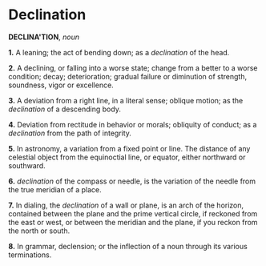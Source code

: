 # Declination

**DECLINA'TION**, _noun_

**1.** A leaning; the act of bending down; as a _declination_ of the head.

**2.** A declining, or falling into a worse state; change from a better to a worse condition; decay; deterioration; gradual failure or diminution of strength, soundness, vigor or excellence.

**3.** A deviation from a right line, in a literal sense; oblique motion; as the _declination_ of a descending body.

**4.** Deviation from rectitude in behavior or morals; obliquity of conduct; as a _declination_ from the path of integrity.

**5.** In astronomy, a variation from a fixed point or line. The distance of any celestial object from the equinoctial line, or equator, either northward or southward.

**6.** _declination_ of the compass or needle, is the variation of the needle from the true meridian of a place.

**7.** In dialing, the _declination_ of a wall or plane, is an arch of the horizon, contained between the plane and the prime vertical circle, if reckoned from the east or west, or between the meridian and the plane, if you reckon from the north or south.

**8.** In grammar, declension; or the inflection of a noun through its various terminations.
